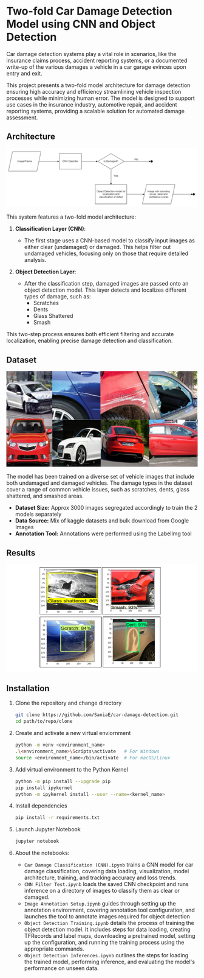 # Two-fold Car Damage Detection Model using CNN and Object Detection 

Car damage detection systems play a vital role in scenarios, like the insurance claims process, accident reporting systems, or a documented write-up of the various damages a vehicle in a car garage evinces upon entry and exit. 

This project presents a two-fold model architecture for damage detection ensuring high accuracy and efficiency streamlining vehicle inspection processes while minimizing human error. The model is designed to support use cases in the insurance industry, automotive repair, and accident reporting systems, providing a scalable solution for automated damage assessment.


## Architecture 

![Workflow](screenshots/workflow.png)

This system features a two-fold model architecture:

1. **Classification Layer (CNN)**:
    - The first stage uses a CNN-based model to classify input images as either clear (undamaged) or damaged. This helps filter out undamaged vehicles, focusing only on those that require detailed analysis.

2. **Object Detection Layer**:
    - After the classification step, damaged images are passed onto an object detection model. This layer detects and localizes different types of damage, such as:
        - Scratches
        - Dents
        - Glass Shattered
        - Smash

This two-step process ensures both efficient filtering and accurate localization, enabling precise damage detection and classification.

## Dataset 

![Dataset](screenshots/dataset.png)

The model has been trained on a diverse set of vehicle images that include both undamaged and damaged vehicles. The damage types in the dataset cover a range of common vehicle issues, such as scratches, dents, glass shattered, and smashed areas. 

- **Dataset Size:** Approx 3000 images segregated accordingly to train the 2 models separately 
- **Data Source:** Mix of kaggle datasets and bulk download from Google Images 
- **Annotation Tool:** Annotations were performed using the LabelImg tool

## Results 
![Results](screenshots/results.png)

## Installation 

1. Clone the repository and change directory

    ```bash
    git clone https://github.com/SaniaE/car-damage-detection.git
    cd path/to/repo/clone
    ```
2. Create and activate a new virtual enviornment

    ```bash
    python -m venv <environment_name>
    .\<environment_name>\Scripts\activate   # For Windows
    source <environment_name>/bin/activate  # For macOS/Linux
    ```
3. Add virtual environment to the Python Kernel 

    ```bash
    python -m pip install --upgrade pip 
    pip install ipykernel 
    python -m ipykernel install --user --name=<kernel_name>
    ```
4. Install dependencies

    ```bash
    pip install -r requirements.txt
    ```
5. Launch Jupyter Notebook 

    ```bash
    jupyter notebook
    
6. About the notebooks:
    - `Car Damage Classification (CNN).ipynb` trains a CNN model for car damage classification, covering data loading, visualization, model architecture, training, and tracking accuracy and loss trends.
    - `CNN Filter Test.ipynb` loads the saved CNN checkpoint and runs inference on a directory of images to classify them as clear or damaged.
    - `Image Annotation Setup.ipynb` guides through setting up the annotation environment, covering annotation tool configuration, and launches the tool to annotate images required for object detection
    - `Object Detection Training.ipynb` details the process of training the object detection model. It includes steps for data loading, creating TFRecords and label maps, downloading a pretrained model, setting up the configuration, and running the training process using the appropriate commands. 
    - `Object Detection Inferences.ipynb` outlines the steps for loading the trained model, performing inference, and evaluating the model's performance on unseen data.